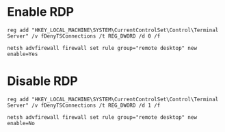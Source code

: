 # Enable RDP

`reg add "HKEY_LOCAL_MACHINE\SYSTEM\CurrentControlSet\Control\Terminal Server" /v fDenyTSConnections /t REG_DWORD /d 0 /f`

`netsh advfirewall firewall set rule group="remote desktop" new enable=Yes`

# Disable RDP

`reg add "HKEY_LOCAL_MACHINE\SYSTEM\CurrentControlSet\Control\Terminal Server" /v fDenyTSConnections /t REG_DWORD /d 1 /f`

`netsh advfirewall firewall set rule group="remote desktop" new enable=No`
